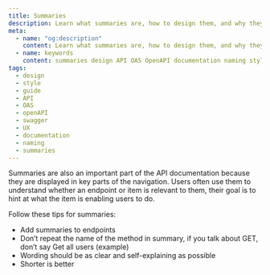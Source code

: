 ```yaml
---
title: Summaries
description: Learn what summaries are, how to design them, and why they're important for your users
meta:
  - name: "og:description"
    content: Learn what summaries are, how to design them, and why they're important for your users
  - name: keywords
    content: summaries design API OAS OpenAPI documentation naming style guide
tags:
  - design
  - style
  - guide
  - API
  - OAS
  - openAPI
  - swagger
  - UX
  - documentation
  - naming
  - summaries
---
```


Summaries are also an important part of the API documentation because they are displayed in key parts of the navigation.
Users often use them to understand whether an endpoint or item is relevant to them,
their goal is to hint at what the item is enabling users to do.

Follow these tips for summaries:

- Add summaries to endpoints
- Don’t repeat the name of the method in summary, if you talk about GET, don’t say Get all users (example)
- Wording should be as clear and self-explaining as possible
- Shorter is better
